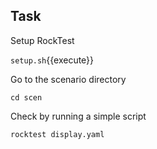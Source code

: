 ## Task

Setup RockTest

`setup.sh`{{execute}}

Go to the scenario directory

`cd scen`

Check by running a simple script

`rocktest display.yaml`
